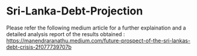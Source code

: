 # Sri-Lanka-Debt-Projection
Please refer the following medium article for a further explaination and a detailed analysis report of the results obtained :
https://manendraranathu.medium.com/future-prospect-of-the-sri-lankas-debt-crisis-2f077739707b
